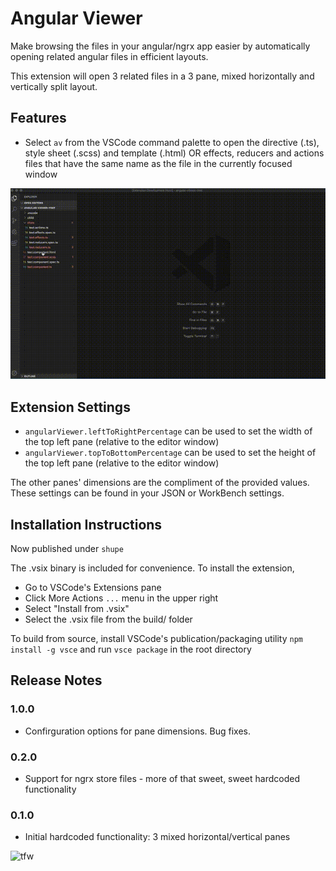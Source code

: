 # Angular Viewer

Make browsing the files in your angular/ngrx app easier by automatically opening related angular files in efficient layouts.

This extension will open 3 related files in a 3 pane, mixed horizontally and vertically split layout.

## Features

 - Select `av` from the VSCode command palette to open the directive (.ts), style sheet (.scss) and template (.html) OR effects, reducers and actions files that have the same name as the file in the currently focused window

 ![Demo](assets/0.2.0-demo.gif)

## Extension Settings

 - `angularViewer.leftToRightPercentage` can be used to set the width of the top left pane (relative to the editor window)
 - `angularViewer.topToBottomPercentage` can be used to set the height of the top left pane (relative to the editor window)

 The other panes' dimensions are the compliment of the provided values. These settings can be found in your JSON or WorkBench settings.

## Installation Instructions

Now published under `shupe`

The .vsix binary is included for convenience. To install the extension, 
 - Go to VSCode's Extensions pane
 - Click More Actions `...` menu in the upper right
 - Select "Install from .vsix"
 - Select the .vsix file from the build/ folder

To build from source, install VSCode's publication/packaging utility `npm install -g vsce` and run `vsce package` in the root directory

## Release Notes

### 1.0.0
  - Confirguration options for pane dimensions. Bug fixes.

### 0.2.0
  - Support for ngrx store files - more of that sweet, sweet hardcoded functionality

 ### 0.1.0
  - Initial hardcoded functionality: 3 mixed horizontal/vertical panes




  ![tfw](assets/tfw-you-discover-this-extension.gif)
